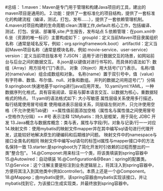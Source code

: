 #总结：
1.maven：Maven是专门用于管理和构建Java项目的工具，建出的maven项目是通用的。
2.功能：提供了一套标准化的项目结构，提供了一套标准化的构建流程（编译，测试，打包，发布……），提供了一套依赖管理机制。
4.maven对项目构建的生命周期:clean:清理工作,default:核心工作，包括编译、测试、打包、安装、部署等,site:产生报告，发布站点
5.依赖管理：在pom.xml中
6.坐（资源的唯一标识）主要构成如下：
groupId：定义当前Maven项目隶属组织名称（通常是域名反写，例如：org.springframework.boot）
artifactId：定义当前Maven项目名称（通常是模块名称，例如 movie-service、user-service） 
version：定义当前项目版本号
7.JSON：适用于进行数据交互的场景，如网站前台与后台之间的数据交互。
8.json是以键值对进行书写的，而具体的语法如下:
数组（Array）用方括号(“[]”)表示。
对象（0bject）用大括号(“{}”)表示。
名称/值对(name/value）组合成数组和对象。
名称(name）置于双引号中，值（value）有字符串、数值、布尔值、null、对象和数组。
并列的数据之间用逗号(“,”）分隔
9.springboot:快速地基于spring进行java应用开发。
10.yaml/yml:YAML，一种数据序列化格式。具有容易阅读、容易与脚本语言交互、以数据为核心，重数据轻格式的特点。
11.yaml的语法格式如下:
大小写敏感
属性层级关系使用多行描述，每行结尾使用冒号结束
使用缩进表示层级关系，同层级左侧对齐，只允许使用空格（不允许使用Tab键）
==属性值前面添加空格（属性名与属性值之间使用冒号+空格作为分隔）==
 #号 表示注释
12Mybatis：持久层框架，用于简化 JDBC 开发
13.Java概念与数据库概念：类与表，属性与字段/列，对象与记录/行一一对应
14.映射文件：使用mybatis的映射文件mapper并在其中编写sql语句进行代理开发，这能较好地解决原生的硬编码和后期维护问题。
映射文件中的namespace与接口全类名的相同
映射文件中编写sql语句的标签id属性与mapper接口中的方法名保持一致
13.starter:是springboot为了简化开发时引依赖的过程而整出的一类"整合包"。
14.@Componet:用来标注一个类，将该类填装到spring容器中
15.@Autowired：自动填装
16.@Configuration&@Bean：spring的配置类。
17.@Service：这个注解主要是标注到业务逻辑层上，将其注入到spring容器中，方便将其注入到其他类中(例如controller)。本质上还是一个@Component。
18.@Mappep；由mybatis提供，该spring容器由mybatis实现该接口，并让mybatis找到它，为该接口生成实现类，并最终放到spring容器中。
